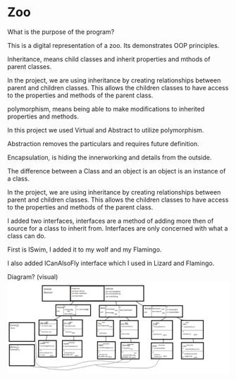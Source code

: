 # Zoo

What is the purpose of the program?

This is a digital representation of a zoo.  Its demonstrates OOP principles. 

Inheritance, means child classes and inherit properties and mthods of parent classes.

In the project, we are using inheritance by creating relationships between parent and children classes.  This allows the children classes to have access to the properties and methods of the parent class.


polymorphism, means being able to make modifications to inherited properties and methods.

In this project we used Virtual and Abstract to utilize polymorphism.

Abstraction removes the particulars and requires future definition.

Encapsulation, is hiding the innerworking and details from the outside.

The difference between a Class and an object is an object is an instance of a class.

In the project, we are using inheritance by creating relationships between parent and children classes.  This allows the children classes to have access to the properties and methods of the parent class.


I added two interfaces, interfaces are a method of adding more then of source for a class to inherit from.  Interfaces are only concerned with what a class can do.

First is ISwim, I added it to my wolf and my Flamingo.

I also added ICanAlsoFly interface which I used in Lizard and Flamingo.

Diagram? (visual)
![image](https://github.com/omence/Zoo/blob/master/Zoo.png)
